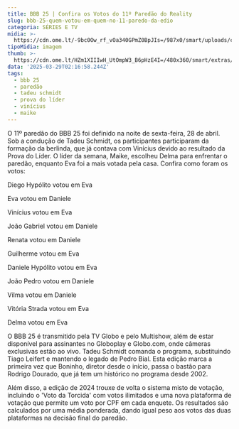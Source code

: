 ```yaml
---
title: BBB 25 | Confira os Votos do 11º Paredão do Reality
slug: bbb-25-quem-votou-em-quem-no-11-paredo-da-edio
categoria: SÉRIES E TV
midia: >-
  https://cdn.ome.lt/-9bc0Ow_rf_vOa340GPmZ0BpJIs=/987x0/smart/uploads/conteudo/fotos/bbb25-quem-votou-quem-11-paredao.jpg
tipoMidia: imagem
thumb: >-
  https://cdn.ome.lt/HZm1XIIIwH_UtOmpW3_B6pHzE4I=/480x360/smart/extras/conteudos/bbb25-quem-votou-quem-11-paredao-peq.jpg
data: '2025-03-29T02:16:58.244Z'
tags:
  - bbb 25
  - paredão
  - tadeu schmidt
  - prova do líder
  - vinícius
  - maike
---
```


O 11º paredão do BBB 25 foi definido na noite de sexta-feira, 28 de abril. Sob a condução de Tadeu Schmidt, os participantes participaram da formação da berlinda, que já contava com Vinícius devido ao resultado da Prova do Líder. O líder da semana, Maike, escolheu Delma para enfrentar o paredão, enquanto Eva foi a mais votada pela casa. Confira como foram os votos:

Diego Hypólito votou em Eva

Eva votou em Daniele

Vinícius votou em Eva

João Gabriel votou em Daniele

Renata votou em Daniele

Guilherme votou em Eva

Daniele Hypólito votou em Eva

João Pedro votou em Daniele

Vilma votou em Daniele

Vitória Strada votou em Eva

Delma votou em Eva

O BBB 25 é transmitido pela TV Globo e pelo Multishow, além de estar disponível para assinantes no Globoplay e Globo.com, onde câmeras exclusivas estão ao vivo. Tadeu Schmidt comanda o programa, substituindo Tiago Leifert e mantendo o legado de Pedro Bial. Esta edição marca a primeira vez que Boninho, diretor desde o início, passa o bastão para Rodrigo Dourado, que já tem um histórico no programa desde 2002.

Além disso, a edição de 2024 trouxe de volta o sistema misto de votação, incluindo o 'Voto da Torcida' com votos ilimitados e uma nova plataforma de votação que permite um voto por CPF em cada enquete. Os resultados são calculados por uma média ponderada, dando igual peso aos votos das duas plataformas na decisão final do paredão.
